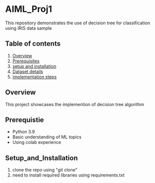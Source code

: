 # AIML_Proj1
This repository demonstrates the use of decision tree for classification using IRIS data sample
## Table of contents
1. [Overview](Overview)
2. [Prerequisites](#Prerequisite)
3. [setup and installation](#setup_and_installation)
4. [Dataset details](#dataset_details)
5. [implementation steps](#implementation_steps)

## Overview
This project showcases the implemention of decision tree algorithm

## Prerequistie

- Python 3.9
- Basic understanding of ML topics
- Using colab experience
  
## Setup_and_Installation

1. clone the repo using "git clone"
2. need to install required libraries using requirements.txt


